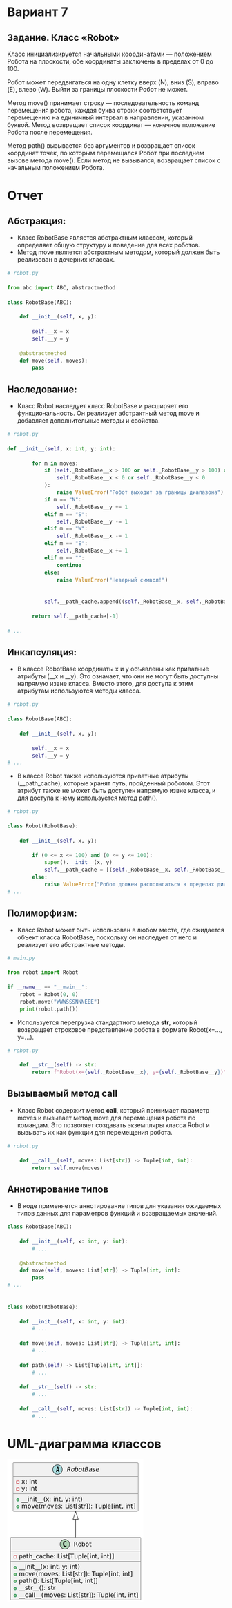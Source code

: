 # Вариант 7

## Задание. Класс «Robot»

Класс инициализируется начальными координатами — положением Робота на
плоскости, обе координаты заключены в пределах от 0 до 100.

Робот может передвигаться на одну клетку вверх (N), вниз (S), вправо (E), влево (W).
Выйти за границы плоскости Робот не может.

Метод move() принимает строку — последовательность команд перемещения робота,
каждая буква строки соответствует перемещению на единичный интервал в направлении,
указанном буквой. Метод возвращает список координат — конечное положение Робота
после перемещения.

Метод path() вызывается без аргументов и возвращает список координат точек, по
которым перемещался Робот при последнем вызове метода move(). Если метод не
вызывался, возвращает список с начальным положением Робота.

# Отчет

## Абстракция: 
 - Класс RobotBase является абстрактным классом, который определяет общую структуру и поведение для всех роботов. 
 - Метод move является абстрактным методом, который должен быть реализован в дочерних классах.

```py
# robot.py

from abc import ABC, abstractmethod

class RobotBase(ABC):

    def __init__(self, x, y):

        self.__x = x
        self.__y = y

    @abstractmethod
    def move(self, moves):
        pass
```

## Наследование: 
- Класс Robot наследует класс RobotBase и расширяет его функциональность. Он реализует абстрактный метод move и добавляет дополнительные методы и свойства.

```py
# robot.py

def __init__(self, x: int, y: int):

        for m in moves:
            if (self._RobotBase__x > 100 or self._RobotBase__y > 100) or (
                self._RobotBase__x < 0 or self._RobotBase__y < 0
            ):
                raise ValueError("Робот выходит за границы диапазона")
            if m == "N":
                self._RobotBase__y += 1
            elif m == "S":
                self._RobotBase__y -= 1
            elif m == "W":
                self._RobotBase__x -= 1
            elif m == "E":
                self._RobotBase__x += 1
            elif m == "":
                continue
            else:
                raise ValueError("Неверный символ!")


            self.__path_cache.append((self._RobotBase__x, self._RobotBase__y))

        return self.__path_cache[-1]
        
# ...
```

## Инкапсуляция: 
- В классе RobotBase координаты x и y объявлены как приватные атрибуты (__x и __y). Это означает, что они не могут быть доступны напрямую извне класса. Вместо этого, для доступа к этим атрибутам используются методы класса.

```py
# robot.py

class RobotBase(ABC):

    def __init__(self, x, y):

        self.__x = x
        self.__y = y
# ...
```

- В классе Robot также используются приватные атрибуты (__path_cache), которые хранят путь, пройденный роботом. Этот атрибут также не может быть доступен напрямую извне класса, и для доступа к нему используется метод path().

```py
# robot.py

class Robot(RobotBase):

    def __init__(self, x, y):

        if (0 <= x <= 100) and (0 <= y <= 100):
            super().__init__(x, y)
            self.__path_cache = [(self._RobotBase__x, self._RobotBase__y)]
        else:
            raise ValueError("Робот должен располагаться в пределах диапазона")
# ...
```

## Полиморфизм: 
- Класс Robot может быть использован в любом месте, где ожидается объект класса RobotBase, поскольку он наследует от него и реализует его абстрактные методы.

```py
# main.py

from robot import Robot

if __name__ == "__main__":
    robot = Robot(0, 0)
    robot.move("WWWSSSNNNEEE")
    print(robot.path())
```

- Используется перегрузка стандартного метода __str__, который возвращает строковое представление робота в формате Robot(x=..., y=...).

```py
# robot.py

    def __str__(self) -> str:
        return f"Robot(x={self._RobotBase__x}, y={self._RobotBase__y})"
```

## Вызываемый метод __call__
- Класс Robot содержит метод __call__, который принимает параметр moves и вызывает метод move для перемещения робота по командам. Это позволяет создавать экземпляры класса Robot и вызывать их как функции для перемещения робота.

```py
# robot.py 

    def __call__(self, moves: List[str]) -> Tuple[int, int]:
        return self.move(moves)
```

## Аннотирование типов
- В коде применяется аннотирование типов для указания ожидаемых типов данных для параметров функций и возвращаемых значений. 

```py
class RobotBase(ABC):

    def __init__(self, x: int, y: int):
        # ...
    
    @abstractmethod
    def move(self, moves: List[str]) -> Tuple[int, int]:
        pass
# ...


class Robot(RobotBase):

    def __init__(self, x: int, y: int):
        # ...

    def move(self, moves: List[str]) -> Tuple[int, int]:
        # ...

    def path(self) -> List[Tuple[int, int]]:
        # ...

    def __str__(self) -> str:
        # ...

    def __call__(self, moves: List[str]) -> Tuple[int, int]:
        # ...
```

# UML-диаграмма классов
![UML-диаграмма](week02_uml.png)

